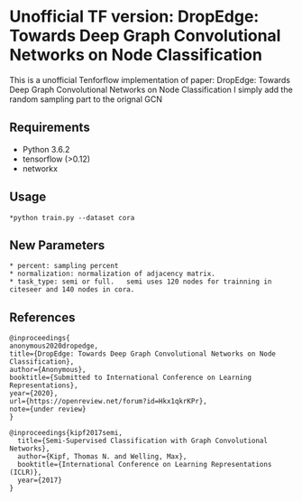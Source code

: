 Unofficial TF version: DropEdge: Towards Deep Graph Convolutional Networks on Node Classification
====
This is a unofficial Tenforflow implementation of paper: DropEdge: Towards Deep Graph Convolutional Networks on Node Classification
I simply add the random sampling part to the orignal GCN


## Requirements

  * Python 3.6.2
  * tensorflow (>0.12)
  * networkx

## Usage
	*python train.py --dataset cora


## New Parameters
	* percent: sampling percent
	* normalization: normalization of adjacency matrix.
	* task_type: semi or full.   semi uses 120 nodes for trainning in citeseer and 140 nodes in cora.


## References
```
@inproceedings{
anonymous2020dropedge,
title={DropEdge: Towards Deep Graph Convolutional Networks on Node Classification},
author={Anonymous},
booktitle={Submitted to International Conference on Learning Representations},
year={2020},
url={https://openreview.net/forum?id=Hkx1qkrKPr},
note={under review}
}

@inproceedings{kipf2017semi,
  title={Semi-Supervised Classification with Graph Convolutional Networks},
  author={Kipf, Thomas N. and Welling, Max},
  booktitle={International Conference on Learning Representations (ICLR)},
  year={2017}
}
```





